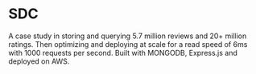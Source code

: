 # SDC
A case study in storing and querying 5.7 million reviews and 20+ million ratings.  Then optimizing and deploying at scale for a read speed of 6ms with 1000 requests per second.  Built with MONGODB, Express.js and deployed on AWS.
